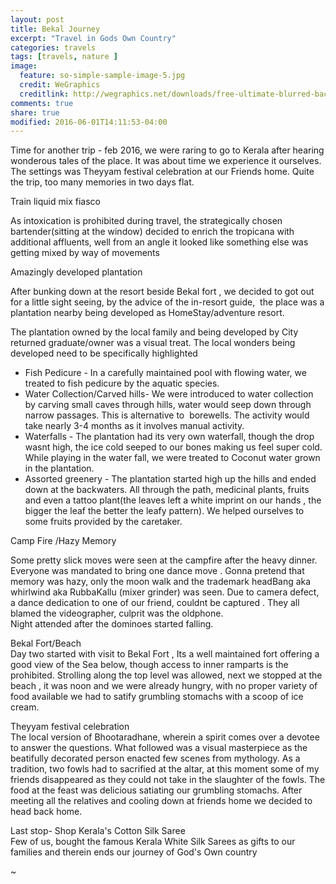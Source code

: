 ```yaml
---
layout: post
title: Bekal Journey
excerpt: "Travel in Gods Own Country"
categories: travels
tags: [travels, nature ]
image:
  feature: so-simple-sample-image-5.jpg
  credit: WeGraphics
  creditlink: http://wegraphics.net/downloads/free-ultimate-blurred-background-pack/
comments: true
share: true
modified: 2016-06-01T14:11:53-04:00
---
```


<p>Time for another trip - feb 2016, we were raring to go to Kerala after hearing wonderous tales of the place. It was about time we experience it ourselves. The settings was Theyyam festival celebration at our Friends home. Quite the trip, too many memories in two days flat.</p>
<p>Train liquid mix fiasco</p>
<p>As intoxication is prohibited during travel, the strategically chosen bartender(sitting at the window) decided to enrich the tropicana with additional affluents, well from an angle it looked like something else was getting mixed by way of movements</p>
<p>Amazingly developed plantation</p>
<p>After bunking down at the resort beside Bekal fort , we decided to got out for a little sight seeing, by the advice of the in-resort guide,  the place was a plantation nearby being developed as HomeStay/adventure resort.</p>
<p>The plantation owned by the local family and being developed by City returned graduate/owner was a visual treat. The local wonders being developed need to be specifically highlighted</p>
<ul>
<li>Fish Pedicure - In a carefully maintained pool with flowing water, we treated to fish pedicure by the aquatic species.</li>
<li>Water Collection/Carved hills- We were introduced to water collection by carving small caves through hills, water would seep down through narrow passages. This is alternative to  borewells. The activity would take nearly 3-4 months as it involves manual activity.</li>
<li>Waterfalls - The plantation had its very own waterfall, though the drop wasnt high, the ice cold seeped to our bones making us feel super cold. While playing in the water fall, we were treated to Coconut water grown in the plantation.</li>
<li>Assorted greenery - The plantation started high up the hills and ended down at the backwaters. All through the path, medicinal plants, fruits and even a tattoo plant(the leaves left a white imprint on our hands , the bigger the leaf the better the leafy pattern). We helped ourselves to some fruits provided by the caretaker.</li>
</ul>
<p>Camp Fire /Hazy Memory</p>
<p>Some pretty slick moves were seen at the campfire after the heavy dinner. Everyone was mandated to bring one dance move . Gonna pretend that memory was hazy, only the moon walk and the trademark headBang aka whirlwind aka RubbaKallu (mixer grinder) was seen. Due to camera defect, a dance dedication to one of our friend, couldnt be captured . They all blamed the videographer, culprit was the oldphone.<br />
Night attended after the dominoes started falling.</p>
<p>Bekal Fort/Beach<br />
Day two started with visit to Bekal Fort , Its a well maintained fort offering a good view of the Sea below, though access to inner ramparts is the prohibited. Strolling along the top level was allowed, next we stopped at the beach , it was noon and we were already hungry, with no proper variety of food available we had to satify grumbling stomachs with a scoop of ice cream.</p>
<p>Theyyam festival celebration<br />
The local version of Bhootaradhane, wherein a spirit comes over a devotee to answer the questions. What followed was a visual masterpiece as the beatifully decorated person enacted few scenes from mythology. As a tradition, two fowls had to sacrified at the altar, at this moment some of my friends disappeared as they could not take in the slaughter of the fowls. The food at the feast was delicious satiating our grumbling stomachs. After meeting all the relatives and cooling down at friends home we decided to head back home.</p>
<p>Last stop- Shop Kerala's Cotton Silk Saree<br />
Few of us, bought the famous Kerala White Silk Sarees as gifts to our families and therein ends our journey of God's Own country</p>
~                                                                                                                                    
